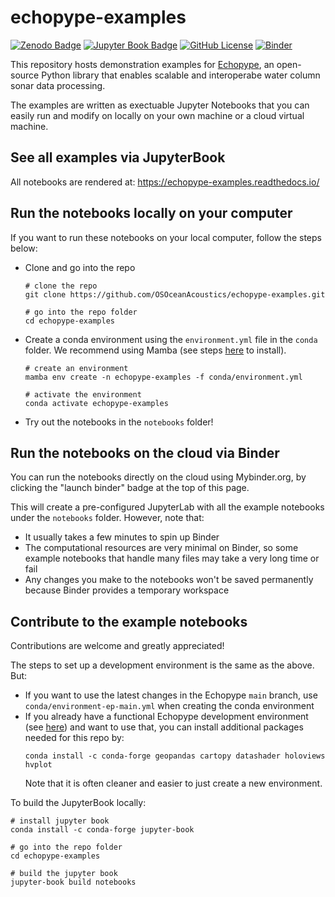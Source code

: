 # echopype-examples

[![Zenodo Badge](https://img.shields.io/badge/DOI-10.5281/zenodo.5618177-blue)](https://doi.org/10.5281/zenodo.5618177)
[![Jupyter Book Badge](https://jupyterbook.org/badge.svg)](https://tutorial.xarray.dev)
[![GitHub License](https://img.shields.io/github/license/OSOceanAcoustics/echopype-examples)](https://raw.githubusercontent.com/OSOceanAcoustics/echopype-examples/main/LICENSE)
[![Binder](https://mybinder.org/badge_logo.svg)](https://mybinder.org/v2/gh/OSOceanAcoustics/echopype-examples/main?labpath=notebooks/index.ipynb)

This repository hosts demonstration examples for [Echopype](https://echopype.readthedocs.io/en/stable/), an open-source Python library that enables scalable and interoperabe water column sonar data processing. 

The examples are written as exectuable Jupyter Notebooks that you can easily run and modify on locally on your own machine or a cloud virtual machine.


## See all examples via JupyterBook
All notebooks are rendered at: https://echopype-examples.readthedocs.io/


## Run the notebooks locally on your computer
If you want to run these notebooks on your local computer, follow the steps below:
- Clone and go into the repo
  ```shell
  # clone the repo
  git clone https://github.com/OSOceanAcoustics/echopype-examples.git

  # go into the repo folder
  cd echopype-examples
  ```
- Create a conda environment using the `environment.yml` file in the `conda` folder. We recommend using Mamba (see steps [here](https://github.com/conda-forge/miniforge#mambaforge) to install).
  ```shell
  # create an environment
  mamba env create -n echopype-examples -f conda/environment.yml

  # activate the environment
  conda activate echopype-examples
  ```
- Try out the notebooks in the `notebooks` folder!


## Run the notebooks on the cloud via Binder
You can run the notebooks directly on the cloud using Mybinder.org, by clicking the "launch binder" badge at the top of this page.

This will create a pre-configured JupyterLab with all the example notebooks under the `notebooks` folder. However, note that:
- It usually takes a few minutes to spin up Binder
- The computational resources are very minimal on Binder, so some example notebooks that handle many files may take a very long time or fail
- Any changes you make to the notebooks won't be saved permanently because Binder provides a temporary workspace


## Contribute to the example notebooks
Contributions are welcome and greatly appreciated!

The steps to set up a development environment is the same as the above. But:
- If you want to use the latest changes in the Echopype `main` branch, use `conda/environment-ep-main.yml` when creating the conda environment
- If you already have a functional Echopype development environment (see [here](https://echopype.readthedocs.io/en/stable/contributing.html#installation-for-echopype-development)) and want to use that, you can install additional packages needed for this repo by:
  ```shell
  conda install -c conda-forge geopandas cartopy datashader holoviews hvplot
  ```
  Note that it is often cleaner and easier to just create a new environment.


To build the JupyterBook locally:
```shell
# install jupyter book
conda install -c conda-forge jupyter-book

# go into the repo folder
cd echopype-examples

# build the jupyter book
jupyter-book build notebooks
```

